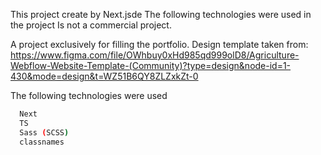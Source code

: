 This project create by Next.jsde
The following technologies were used in the project
Is not a commercial project.

A project exclusively for filling the portfolio.
Design template taken from: https://www.figma.com/file/OWhbuy0xHd985qd999olD8/Agriculture-Webflow-Website-Template-(Community)?type=design&node-id=1-430&mode=design&t=WZ51B6QY8ZLZxkZt-0

The following technologies were used

```bash
  Next
  TS
  Sass (SCSS)
  classnames
```
